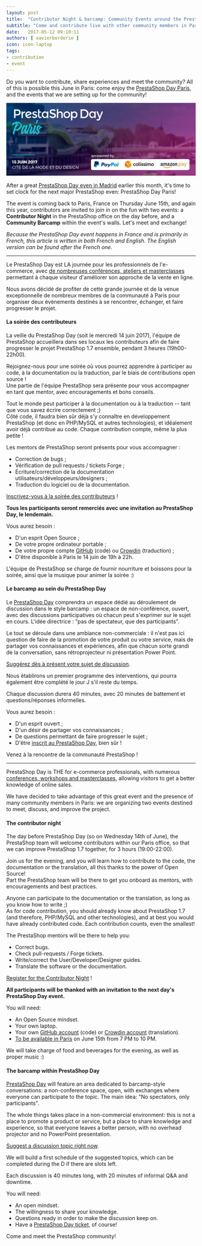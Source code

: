 ```yaml
---
layout: post
title:  "Contributor Night & barcamp: Community Events around the PrestaShop Day 2017"
subtitle: "Come and contribute live with other community members in Paris!"
date:   2017-05-12 09:10:11
authors: [ xavierborderie ]
icon: icon-laptop
tags:
- contribution
- event
---
```


Do you want to contribute, share experiences and meet the community? All of this is possible this June in Paris: come enjoy the [PrestaShop Day Paris](http://www.prestashopday.com/fr/), and the events that we are setting up for the community!

![PrestaShop Day Paris](/assets/images/2017/04/prestashop-day-paris-2017.jpg)

After a great [PrestaShop Day even in Madrid](https://www.facebook.com/pg/prestashop/photos/?tab=album&album_id=1714042921945976) earlier this month, it's time to set clock for the next major PrestaShop even: PrestaShop Day Paris!

The event is coming back to Paris, France on Thursday June 15th, and again this year, contributors are invited to join in on the fun with two events: a **Contributor Night** in the PrestaShop office on the day before, and a **Community Barcamp** within the event's walls. Let's meet and exchange!

_Because the PrestaShop Day event happens in France and is primarily in French, this article is written in both French and English. The English version can be found after the French one._

<hr/>

Le PrestaShop Day est LA journée pour les professionnels de l'e-commerce, avec [de nombreuses conférences, ateliers et masterclasses](http://www.prestashopday.com/fr/program/) permettant à chaque visiteur d'améliorer son approche de la vente en ligne.

Nous avons décidé de profiter de cette grande journée et de la venue exceptionnelle de nombreux membres de la communauté à Paris pour organiser deux évènements destinés à se rencontrer, échanger, et faire progresser le projet.


#### La soirée des contributeurs

La veille du PrestaShop Day (soit le mercredi 14 juin 2017), l'équipe de PrestaShop accueillera dans ses locaux les contributeurs afin de faire progresser le projet PrestaShop 1.7 ensemble, pendant 3 heures (19h00-22h00).

Rejoignez-nous pour une soirée où vous pourrez apprendre à participer au code, à la documentation ou la traduction, par le biais de contributions open source !<br/>
Une partie de l'équipe PrestaShop sera présente pour vous accompagner en tant que mentor, avec encouragements et bons conseils.

Tout le monde peut participer à la documentation ou à la traduction -- tant que vous savez écrire correctement ;)<br/>
Côté code, il faudra bien sûr déjà s'y connaître en développement PrestaShop (et donc en PHP/MySQL et autres technologies), et idéalement avoir déjà contribué au code. Chaque contribution compte, même la plus petite !

Les mentors de PrestaShop seront présents pour vous accompagner :

 * Correction de bugs ;
 * Vérification de pull requests / tickets Forge ;
 * Écriture/correction de la documentation utilisateurs/développeurs/designers ;
 * Traduction du logiciel ou de la documentation.
 
[Inscrivez-vous à la soirée des contributeurs](https://docs.google.com/forms/d/e/1FAIpQLSfkPy4x-sV3qnHiw15JGCZRvHCp0GPsVZPcPpQC2C3T1P75wg/viewform?usp=sf_link) !
 
**Tous les participants seront remerciés avec une invitation au PrestaShop Day, le lendemain.**

Vous aurez besoin :

 * D'un esprit Open Source ;
 * De votre propre ordinateur portable ;
 * De votre propre compte [GitHub](https://github.com/join) (code) ou [Crowdin](https://crowdin.com/join) (traduction) ;
 * D'être disponible à Paris le 14 juin de 19h à 22h.
 
L'équipe de PrestaShop se charge de fournir nourriture et boissons pour la soirée, ainsi que la musique pour animer la soirée :)


#### Le barcamp au sein du PrestaShop Day

Le [PrestaShop Day](http://www.prestashopday.com/) comprendra un espace dédié au déroulement de discussion dans le style barcamp : un espace de non-conférence, ouvert, avec des discussions participatives où chacun peut s'exprimer sur le sujet en cours. L'idée directrice : "pas de spectateur, que des participants".

Le tout se déroule dans une ambiance non-commerciale : il n'est pas ici question de faire de la promotion de votre produit ou votre service, mais de partager vos connaissances et expériences, afin que chacun sorte grandi de la conversation, sans rétroprojecteur ni présentation Power Point.

[Suggérez dès à présent votre sujet de discussion](https://docs.google.com/forms/d/e/1FAIpQLSfap99ZfFmiEK94P79lsBUcfpyGfc8lrY9LO-yt4_lWp6vH8Q/viewform?usp=sf_link).

Nous établirons un premier programme des interventions, qui pourra également être complété le jour J s'il reste du temps.

Chaque discussion durera 40 minutes, avec 20 minutes de battement et questions/réponses informelles.

Vous aurez besoin :

 * D'un esprit ouvert ;
 * D'un désir de partager vos connaissances ;
 * De questions permettant de faire progresser le sujet ;
 * D'être [inscrit au PrestaShop Day](http://www.prestashopday.com/fr/eventbrite/?aff=Build), bien sûr !
 
Venez à la rencontre de la communauté PrestaShop !

<hr/>

PrestaShop Day is THE for e-commerce professionals, with numerous [conferences, workshops and masterclasses](http://www.prestashopday.com/fr/program/), allowing visitors to get a better knowledge of online sales.

We have decided to take advantage of this great event and the presence of many community members in Paris: we are organizing two events destined to meet, discuss, and improve the project.


#### The contributor night

The day before PrestaShop Day (so on Wednesday 14th of June), the PrestaShop team will welcome contributors within our Paris office, so that we can improve PrestaShop 1.7 together, for 3 hours (19:00-22:00).

Join us for the evening, and you will learn how to contribute to the code, the documentation or the translation, all this thanks to the power of Open Source!<br/>
Part the PrestaShop team will be there to get you onboard as mentors, with encouragements  and best practices.

Anyone can participate to the documentation or the translation, as long as you know how to write ;)<br/>
As for code contribution, you should already know about PrestaShop 1.7 (and therefore, PHP/MySQL and other technologies), and at best you would have already contributed code. Each contribution counts, even the smallest!

The PrestaShop mentors will be there to help you:

 * Correct bugs.
 * Check pull-requests / Forge tickets.
 * Write/correct the User/Developer/Designer guides.
 * Translate the software or the documentation.
 
[Register for the Contributor Night](https://docs.google.com/forms/d/e/1FAIpQLSfkPy4x-sV3qnHiw15JGCZRvHCp0GPsVZPcPpQC2C3T1P75wg/viewform?usp=sf_link) !
 
**All participants will be thanked with an invitation to the next day's PrestaShop Day event.**

You will need:

 * An Open Source mindset.
 * Your own laptop.
 * Your own [GitHub account](https://github.com/join) (code) or [Crowdin account](https://crowdin.com/join) (translation).
 * [To be available in Paris](http://www.prestashopday.com/fr/eventbrite/) on June 15th from 7 PM to 10 PM.
 
We will take charge of food and beverages for the evening, as well as proper music :)


#### The barcamp within PrestaShop Day

[PrestaShop Day](http://www.prestashopday.com/) will feature an area dedicated to barcamp-style conversations: a non-conference space, open, with exchanges where everyone can participate to the topic. The main idea: "No spectators, only participants".

The whole things takes place in a non-commercial environment: this is not a place to promote a product or service, but a place to share knowledge and experience, so that everyone leaves a better person, with no overhead projector and no PowerPoint presentation.

[Suggest a discussion topic right now](https://docs.google.com/forms/d/e/1FAIpQLSfap99ZfFmiEK94P79lsBUcfpyGfc8lrY9LO-yt4_lWp6vH8Q/viewform?usp=sf_link).

We will build a first schedule of the suggested topics, which can be completed during the D if there are slots left.

Each discussion is 40 minutes long, with 20 minutes of informal Q&A and downtime.

You will need:

 * An open mindset.
 * The willingness to share your knowledge.
 * Questions ready in order to make the discussion keep on.
 * Have a [PrestaShop Day ticket](http://www.eventbrite.com/e/billets-prestashop-day-paris-24083434200?aff=Build), of course!
 
Come and meet the PrestaShop community!
